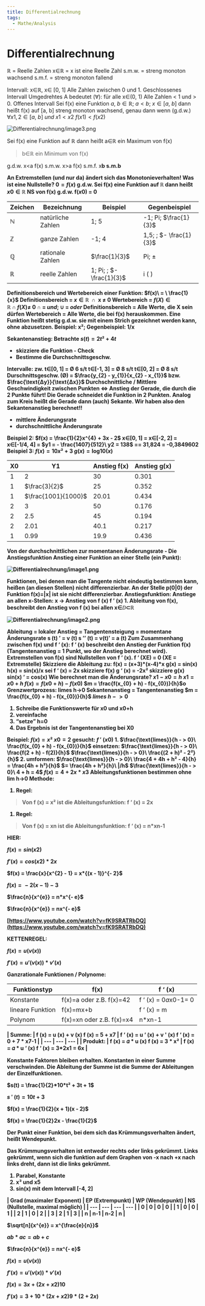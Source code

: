 ```yaml
---
title: Differentialrechnung
tags:
  - Mathe/Analysis
---
```

# Differentialrechnung

ℝ = Reelle Zahlen
x∈ℝ = x ist eine Reelle Zahl
s.m.w. = streng monoton wachsend
s.m.f. = streng monoton fallend

Intervall:
x∈ℝ, x∈ [0, 1]
Alle Zahlen zwischen 0 und 1. Geschlossenes Intervall
Umgedrehtes A bedeutet (∀): für alle
x∈(0, 1)
Alle Zahlen < 1 und > 0. Offenes Intervall
Sei f(x) eine Funktion
*a*, *b* ∈ ℝ; *a* < *b*; *x* ∈ [*a*, *b*]
dann heißt f(x) auf [a, b] streng
monoton wachsend, genau dann wenn (g.d.w.)
∀*x*1, 2 ∈ [*a*, *b*] *und* *x*1 < *x*2
*f*(*x*1) < *f*(*x*2)

![Differentialrechnung/image3.png](./Differentialrechnung/image3.png)

Sei f(x) eine Funktion auf ℝ
dann heißt a∈ℝ ein Maximum von f(x)

> b∈ℝ ein Minimum von f(x)
> 

g.d.w. x<a f(x) s.m.w.
x>a f(x) s.m.f.
x<b s.m.f.
x>b s.m.b

An Extremstellen (und nur da) ändert sich das Monotonieverhalten!
Was ist eine Nullstelle?
0 = *f*(*x*)
g.d.w.
Sei f(x) eine Funktion auf ℝ
dann heißt *x*0 ∈ ℝ NS von f(x)
g.d.w. f(*x*0) = 0

| Zeichen | Bezeichnung | Beispiel | Gegenbeispiel |
| --- | --- | --- | --- |
| ℕ | natürliche Zahlen | 1; 5 | -1; Pi; $\frac{1}{3}$ |
| ℤ | ganze Zahlen | -1; 4 | 1,5; ; $- \frac{1}{3}$ |
| ℚ | rationale Zahlen | $\frac{1}{3}$ | Pi; ± |
| ℝ | reelle Zahlen | 1; Pi; ; $- \frac{1}{3}$ | i ( ) |

Definitionsbereich und Wertebereich einer Funktion:
$f(x)\  = \ \frac{1}{x}$
Definitionsbereich = *x* ∈ ℝ  ∩  x ≠ 0
Wertebereich = *f*(*X*) ∈ ℝ ∩ *f*(*X*)≠ 0
∩ = *und*; ∪ = *oder*
Definitionsbereich = Alle Werte, die X sein dürfen
Wertebereich = Alle Werte, die bei f(x) herauskommen.
Eine Funktion heißt **stetig** g.d.w. sie mit **einem** Strich gezeichnet werden kann, ohne abzusetzen. Beispiel: x²; Gegenbeispiel: 1/x

Sekantenanstieg:
Betrachte *s*(*t*) = 2*t*² + 4*t*

- skizziere die Funktion - Check
- Bestimme die Durchschnittsgeschw.

Intervalle:
zw. t∈[0, 1] = Ø 6 s/t
t∈[-1, 3] = Ø 8 s/t
t∈[0, 2] = Ø 8 s/t
Durschnittsgeschw. (Ø) = $\frac{y_{2} - y_{1}}{x_{2} - x_{1}}$ bzw. $\frac{\text{Δy}}{\text{Δx}}$
Durchschnittliche / Mittlere Geschwindigkeit zwischen Punkten ⇔
Anstieg der Gerade, die durch die 2 Punkte führt!
Die Gerade schneidet die Funktion in 2 Punkten. Analog zum Kreis heißt die Gerade dann (auch) Sekante. Wir haben also den **Sekantenanstieg** berechnet!!

- mittlere Änderungsrate
- durchschnittliche Änderungsrate

Beispiel 2:
$f(x) = \frac{1}{2}x^{4} + 3x - 2$
x∈[0, 1] =
x∈[-2, 2] =
x∈[-1/4, 4] = $y1 = - \frac{1407}{512}\ y2 = 138$ == 31,824
= -0,3849602
Beispiel 3:
*f*(*x*) = 10*x*² + 3
*g*(*x*) = log10(*x*)

| X0 | Y1 | Anstieg f(x) | Anstieg g(x) |
| --- | --- | --- | --- |
| 1 | 2 | 30 | 0.301 |
| 1 | $\frac{3}{2}$ | 25 | 0.352 |
| 1 | $\frac{1001}{1000}$ | 20.01 | 0.434 |
| 2 | 3 | 50 | 0.176 |
| 2 | 2.5 | 45 | 0.194 |
| 2 | 2.01 | 40.1 | 0.217 |
| 1 | 0.99 | 19.9 | 0.436 |

Von der durchschnittlichen zur momentanen Änderungsrate - Die Anstiegsfunktion
Anstieg einer Funktion an einer Stelle (ein Punkt):

![Differentialrechnung/image1.png](./Differentialrechnung/image1.png)

Funktionen, bei denen man die Tangente nicht eindeutig bestimmen kann, heißen (an diesen Stellen) nicht differenzierbar.
An der Stelle p(0|0) der Funktion f(x)=|x| ist sie nicht differenzierbar.
**Anstiegsfunktion:**
Anstiege an allen x-Stellen:
x → Anstieg von f (x)
f ’ (x) 1. Ableitung von f(x),
beschreibt den Anstieg von f (x) bei allen x∈ⅅ⊂ℝ

![Differentialrechnung/image2.png](./Differentialrechnung/image2.png)

Ableitung = lokaler Anstieg = Tangentensteigung = momentane Änderungsrate
s (t) ’ = v (t)
s ’’ (t) = v(t)’ = a (t)
Zum Zusammenhang zwischen f(x) und f ‘ (x):
f ‘ (x) beschreibt den Anstieg der Funktion f(x) (Tangentenanstieg = 1 Punkt, wo der Anstieg berechnet wird).
Extremstellen von f(x) sind Nullstellen von f ‘ (x).
f ‘ (XE) = 0 (XE = Extremstelle)
Skizziere die Ableitung zu:
f(x) = (x+3)*(x-4)*x
g(x) = sin(x)
h(x) = sin(x)/x
sei f ‘ (x) = 2x skizziere f(x)
g ‘ (x) = -2x² skizziere g(x)
sin(x) ‘ = cos(x)
Wie berechnet man die Änderungsrate?
*x*1 − *x*0 = *h
x*1 = *x*0 + *h
f*(*x*) = *f*(*x*0 + *h*) − *f*(*x*0)
$m = \frac{f(x_{0} + h) - f(x_{0})}{h}$o
Grenzwertprozess:
limes h->0 Sekantenanstieg = Tangentenanstieg
$m = \frac{f(x_{0} + h) - f(x_{0})}{h}$
*limes* *h* −  > 0

1. Schreibe die Funktionswerte für x0 und x0+h
2. vereinfache
3. “setze” h=0
4. Das Ergebnis ist der Tangentenanstieg bei X0

Beispiel:
*f*(*x*) = *x*² *x*0 = 2
gesucht: *f* ′ (*x*0)
1.
$\frac{\text{limes}}{h - > 0}\ \frac{f(x_{0} + h) - f(x_{0})}{h}$
einsetzen:
$\frac{\text{limes}}{h - > 0}\ \frac{f(2 + h) - f(2)}{h}$
$\frac{\text{limes}}{h - > 0}\ \frac{(2 + h)² - 2²}{h}$
2. umformen:
$\frac{\text{limes}}{h - > 0}\ \frac{4 + 4h + h² - 4}{h} = \frac{4h + h²}{h}$
$= \frac{4h + h²}{h}\ |/h$
$\frac{\text{limes}}{h - > 0}\ 4 + h = 4$
*f*(*x*) = 4 + 2*x* * *x*3
Ableitungsfunktionen bestimmen ohne lim h→0 Methode:

1. Regel:

> Von f (x) = x² ist die Ableitungsfunktion: f ‘ (x) = 2x
> 
1. Regel:

> Von f (x) = xn ist die Ableitungsfunktion: f ‘ (x) = n*xn-1
> 

HIER:

*f*(*x*) = *sin*(*x*2)

*f*′(*x*) = *cos*(*x*2) * 2*x*

$f(x) = \frac{x}{x^{2} - 1} = x*{(x - 1)}^{- 2}$

*f*(*x*) =  − 2(*x* − 1) − 3

$\frac{n}{x^{e}} = n*x^{- e}$

$\frac{n}{x^{e}} = nx^{- e}$

[https://www.youtube.com/watch?v=fK9SRATRbDQ](https://www.youtube.com/watch?v=fK9SRATRbDQ)

KETTENREGEL:

*f*(*x*) = *u*(*v*(*x*))

*f*′(*x*) = *u*′(*v*(*x*)) * *v*′(*x*)

Ganzrationale Funktionen / Polynome:

| Funktionstyp | f(x) | f ‘ (x) |
| --- | --- | --- |
| Konstante | f(x)=a oder z.B. f(x)=42 | f ‘ (x) = 0*a*x0-1= 0 |
| lineare Funktion | f(x)=mx+b | f ‘ (x) = m |
| Polynom | f(x)=xn oder z.B. f(x)=x4 | n*xn-1 |

| Summe: | f (x) = u (x) + v (x)
f (x) = 5 + x7 | f ‘ (x) = u ‘ (x) + v ' (x)
f ‘ (x) = 0 + 7 * x7-1 |
| --- | --- | --- |
| Produkt: | f (x) = 𝛼 * u (x)
f (x) = 3 * x² | f (x) = 𝛼 * u ‘ (x)
f ‘ (x) = 3*2x1 = 6x |

Konstante Faktoren bleiben erhalten. Konstanten in einer Summe verschwinden. Die Ableitung der Summe ist die Summe der Ableitungen der Einzelfunktionen.

$s(t) = \frac{1}{2}*10*t² + 3t + 1$

*s* ′ (*t*) = 10*t* + 3

$f(x) = \frac{1}{2}(x + 1)(x - 2)$

$f(x) = \frac{1}{2}2x - \frac{1}{2}$

Der Punkt einer Funktion, bei dem sich das Krümmungsverhalten ändert, heißt Wendepunkt.

Das Krümmungsverhalten ist entweder rechts oder links gekrümmt. Links gekrümmt, wenn sich die funktion auf dem Graphen von -x nach +x nach links dreht, dann ist die links gekrümmt.

1. Parabel, Konstante
2. x³ und x5
3. sin(x) mit dem Intervall [-4, 2]

| Grad
(maximaler Exponent) | EP
(Extrempunkt) | WP
(Wendepunkt) | NS (Nullstelle, maximal möglich) |
| --- | --- | --- | --- |
| 0 | 0 | 0 | 0 |
| 1 | 0 | 0 | 1 |
| 2 | 1 | 0 | 2 |
| 3 | 2 | 1 | 3 |
| n | n-1 | n-2 | n |

$\sqrt[n]{x^{e}} = x^{\frac{e}{n}}$

*ab* * *ac* = *ab* + *c*

$\frac{n}{x^{e}} = nx^{- e}$

*f*(*x*) = *u*(*v*(*x*))

*f*′(*x*) = *u*′(*v*(*x*)) * *v*′(*x*)

*f*(*x*) = 3*x* + (2*x* + *x*2)10

*f*′(*x*) = 3 + 10 * (2*x* + *x*2)9 * (2 + 2*x*)